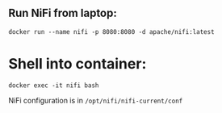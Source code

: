 ## Run NiFi from laptop:

    docker run --name nifi -p 8080:8080 -d apache/nifi:latest

# Shell into container:

    docker exec -it nifi bash

NiFi configuration is in `/opt/nifi/nifi-current/conf`

